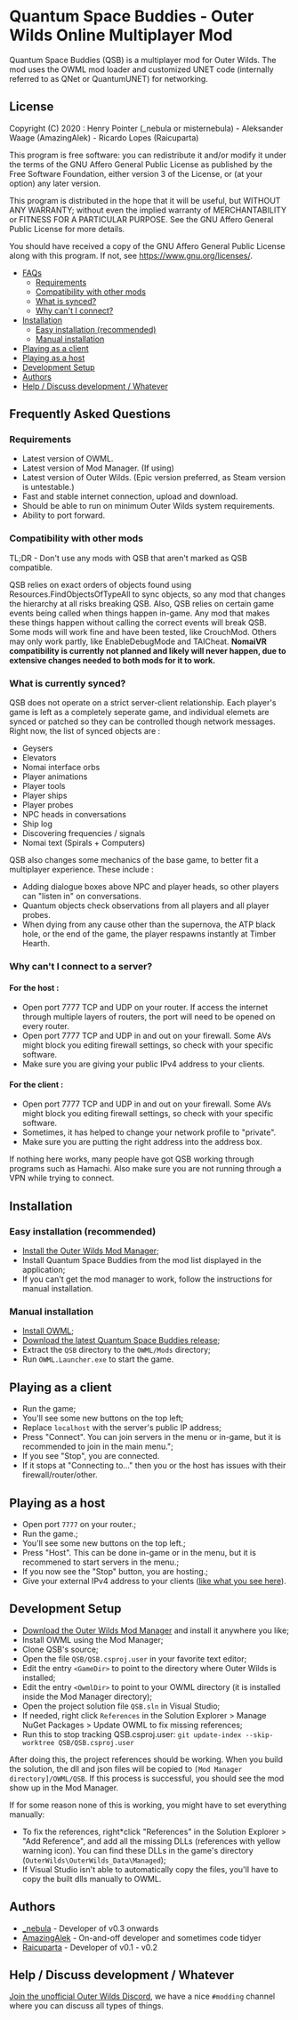 # Quantum Space Buddies - Outer Wilds Online Multiplayer Mod

Quantum Space Buddies (QSB) is a multiplayer mod for Outer Wilds. The mod uses the OWML mod loader and customized UNET code (internally referred to as QNet or QuantumUNET) for networking.

## License

Copyright (C) 2020 : Henry Pointer (_nebula or misternebula) - Aleksander Waage (AmazingAlek) - Ricardo Lopes (Raicuparta)

This program is free software: you can redistribute it and/or modify
it under the terms of the GNU Affero General Public License as published
by the Free Software Foundation, either version 3 of the License, or
(at your option) any later version.

This program is distributed in the hope that it will be useful,
but WITHOUT ANY WARRANTY; without even the implied warranty of
MERCHANTABILITY or FITNESS FOR A PARTICULAR PURPOSE.  See the
GNU Affero General Public License for more details.

You should have received a copy of the GNU Affero General Public License
along with this program.  If not, see <https://www.gnu.org/licenses/>.

<!-- TOC -->

- [FAQs](#frequently-asked-questions)
  - [Requirements](#requirements)
  - [Compatibility with other mods](#compatibility-with-other-mods)
  - [What is synced?](#what-is-currently-synced)
  - [Why can't I connect?](#why-cant-i-connect-to-a-server)
- [Installation](#installation)
  - [Easy installation (recommended)](#easy-installation-recommended)
  - [Manual installation](#manual-installation)
- [Playing as a client](#playing-as-a-client)
- [Playing as a host](#playing-as-a-host)
- [Development Setup](#development-setup)
- [Authors](#authors)
- [Help / Discuss development / Whatever](#help--discuss-development--whatever)

<!-- /TOC -->

## Frequently Asked Questions

### Requirements
- Latest version of OWML.
- Latest version of Mod Manager. (If using)
- Latest version of Outer Wilds. (Epic version preferred, as Steam version is untestable.)
- Fast and stable internet connection, upload and download.
- Should be able to run on minimum Outer Wilds system requirements.
- Ability to port forward.

### Compatibility with other mods
TL;DR - Don't use any mods with QSB that aren't marked as QSB compatible. 

QSB relies on exact orders of objects found using Resources.FindObjectsOfTypeAll to sync objects, so any mod that changes the hierarchy at all risks breaking QSB. Also, QSB relies on certain game events being called when things happen in-game. Any mod that makes these things happen without calling the correct events will break QSB. Some mods will work fine and have been tested, like CrouchMod. Others may only work partly, like EnableDebugMode and TAICheat.
**NomaiVR compatibility is currently not planned and likely will never happen, due to extensive changes needed to both mods for it to work.**

### What is currently synced?
QSB does not operate on a strict server-client relationship. Each player's game is left as a completely seperate game, and individual elemets are synced or patched so they can be controlled though network messages. Right now, the list of synced objects are :
- Geysers
- Elevators
- Nomai interface orbs
- Player animations
- Player tools
- Player ships
- Player probes
- NPC heads in conversations
- Ship log
- Discovering frequencies / signals
- Nomai text (Spirals + Computers)

QSB also changes some mechanics of the base game, to better fit a multiplayer experience. These include :
- Adding dialogue boxes above NPC and player heads, so other players can "listen in" on conversations.
- Quantum objects check observations from all players and all player probes.
- When dying from any cause other than the supernova, the ATP black hole, or the end of the game, the player respawns instantly at Timber Hearth.

### Why can't I connect to a server?
#### For the host :
- Open port 7777 TCP and UDP on your router. If access the internet through multiple layers of routers, the port will need to be opened on every router.
- Open port 7777 TCP and UDP in and out on your firewall. Some AVs might block you editing firewall settings, so check with your specific software.
- Make sure you are giving your public IPv4 address to your clients.
#### For the client :
- Open port 7777 TCP and UDP in and out on your firewall. Some AVs might block you editing firewall settings, so check with your specific software.
- Sometimes, it has helped to change your network profile to "private".
- Make sure you are putting the right address into the address box.

If nothing here works, many people have got QSB working through programs such as Hamachi. Also make sure you are not running through a VPN while trying to connect.

## Installation

### Easy installation (recommended)

- [Install the Outer Wilds Mod Manager](https://github.com/Raicuparta/ow-mod-manager#how-do-i-use-this);
- Install Quantum Space Buddies from the mod list displayed in the application;
- If you can't get the mod manager to work, follow the instructions for manual installation.

### Manual installation

- [Install OWML](https://github.com/amazingalek/owml#installation);
- [Download the latest Quantum Space Buddies release](https://github.com/misternebula/quantum-space-buddies/releases/latest);
- Extract the `QSB` directory to the `OWML/Mods` directory;
- Run `OWML.Launcher.exe` to start the game.

## Playing as a client

- Run the game;
- You'll see some new buttons on the top left;
- Replace `localhost` with the server's public IP address;
- Press "Connect". You can join servers in the menu or in-game, but it is recommended to join in the main menu.";
- If you see "Stop", you are connected.
- If it stops at "Connecting to..." then you or the host has issues with their firewall/router/other.

## Playing as a host

- Open port `7777` on your router.;
- Run the game.;
- You'll see some new buttons on the top left.;
- Press "Host". This can be done in-game or in the menu, but it is recommened to start servers in the menu.;
- If you now see the "Stop" button, you are hosting.;
- Give your external IPv4 address to your clients ([like what you see here](http://whatismyip.host/)).

## Development Setup

- [Download the Outer Wilds Mod Manager](https://github.com/misternebula/ow*mod*manager) and install it anywhere you like;
- Install OWML using the Mod Manager;
- Clone QSB's source;
- Open the file `QSB/QSB.csproj.user` in your favorite text editor;
- Edit the entry `<GameDir>` to point to the directory where Outer Wilds is installed;
- Edit the entry `<OwmlDir>` to point to your OWML directory (it is installed inside the Mod Manager directory);
- Open the project solution file `QSB.sln` in Visual Studio;
- If needed, right click `References` in the Solution Explorer > Manage NuGet Packages > Update OWML to fix missing references;
- Run this to stop tracking QSB.csproj.user: ```git update-index --skip-worktree QSB/QSB.csproj.user```

After doing this, the project references should be working. When you build the solution, the dll and json files will be copied to `[Mod Manager directory]/OWML/QSB`. If this process is successful, you should see the mod show up in the Mod Manager.

If for some reason none of this is working, you might have to set everything manually:

- To fix the references, right*click "References" in the Solution Explorer > "Add Reference", and add all the missing DLLs (references with yellow warning icon). You can find these DLLs in the game's directory (`OuterWilds\OuterWilds_Data\Managed`);
- If Visual Studio isn't able to automatically copy the files, you'll have to copy the built dlls manually to OWML.

## Authors

- [\_nebula](https://github.com/misternebula) - Developer of v0.3 onwards
- [AmazingAlek](https://github.com/amazingalek) - On-and-off developer and sometimes code tidyer
- [Raicuparta](https://github.com/Raicuparta) - Developer of v0.1 - v0.2

## Help / Discuss development / Whatever

[Join the unofficial Outer Wilds Discord](https://discord.gg/Sftcc9Z), we have a nice `#modding` channel where you can discuss all types of things.
